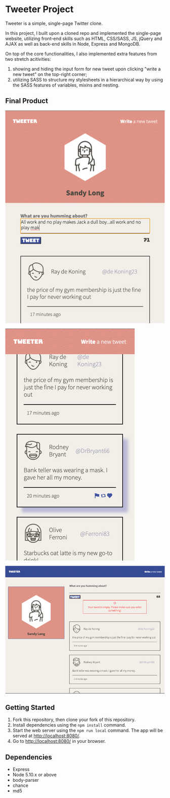 # Tweeter Project

Tweeter is a simple, single-page Twitter clone.

In this project, I built upon a cloned repo and implemented the single-page website, utilizing front-end skills such as HTML, CSS/SASS, JS, jQuery and AJAX as well as back-end skills in Node, Express and MongoDB. 

On top of the core functionalities, I also implemented extra features from two stretch acitivities: 
1. showing and hiding the input form for new tweet upon clicking "write a new tweet" on the top-right corner; 
2. utilizing SASS to structure my stylesheets in a hierarchical way by using the SASS features of variables, mixins and nesting.

## Final Product

!["screenshot of new-tweet box(tablet-screen)"](https://github.com/doge33/tweeter/blob/master/docs/tweet-box.png)

!["screenshot of mobile-size screen"](https://github.com/doge33/tweeter/blob/master/docs/mobile%20screen.png)

!["screenshot of desktop-size screen(& error message)"](https://github.com/doge33/tweeter/blob/master/docs/desktop-screen.png)


## Getting Started

1. Fork this repository, then clone your fork of this repository.
2. Install dependencies using the `npm install` command.
3. Start the web server using the `npm run local` command. The app will be served at <http://localhost:8080/>.
4. Go to <http://localhost:8080/> in your browser.

## Dependencies

- Express
- Node 5.10.x or above
- body-parser
- chance
- md5
